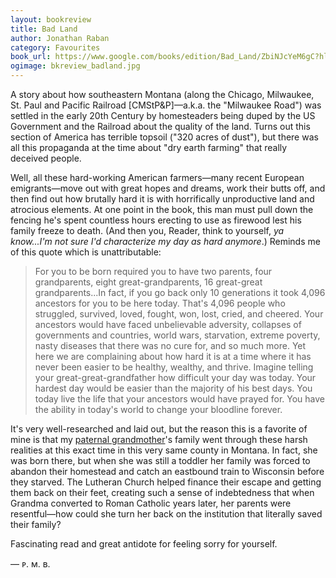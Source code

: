 ```yaml
---
layout: bookreview
title: Bad Land
author: Jonathan Raban
category: Favourites
book_url: https://www.google.com/books/edition/Bad_Land/ZbiNJcYeM6gC?hl=en&gbpv=0
ogimage: bkreview_badland.jpg
---
```

A story about how southeastern Montana (along the Chicago, Milwaukee, St. Paul and Pacific Railroad [CMStP&P]—a.k.a. the "Milwaukee Road") was settled in the early 20th Century by homesteaders being duped by the US Government and the Railroad about the quality of the land. Turns out this section of America has terrible topsoil ("320 acres of dust"), but there was all this propaganda at the time about "dry earth farming" that really deceived people.

Well, all these hard-working American farmers—many recent European emigrants—move out with great hopes and dreams, work their butts off, and then find out how brutally hard it is with horrifically unproductive land and atrocious elements. At one point in the book, this man must pull down the fencing he's spent countless hours erecting to use as firewood lest his family freeze to death. (And then you, Reader, think to yourself, *ya know...I'm not sure I'd characterize my day as hard anymore*.) Reminds me of this quote which is unattributable:
> For you to be born required you to have two parents, four grandparents, eight great-grandparents, 16 great-great grandparents...In fact, if you go back only 10 generations it took 4,096 ancestors for you to be here today. That's 4,096 people who struggled, survived, loved, fought, won, lost, cried, and cheered. Your ancestors would have faced unbelievable adversity, collapses of governments and countries, world wars, starvation, extreme poverty, nasty diseases that there was no cure for, and so much more. Yet here we are complaining about how hard it is at a time where it has never been easier to be healthy, wealthy, and thrive. Imagine telling your great-great-grandfather how difficult your day was today. Your hardest day would be easier than the majority of his best days. You today live the life that your ancestors would have prayed for. You have the ability in today's world to change your bloodline forever.

It's very well-researched and laid out, but the reason this is a favorite of mine is that my <a href="https://www.wikitree.com/wiki/Miessner-9" target="_blank">paternal grandmother</a>'s family went through these harsh realities at this exact time in this very same county in Montana. In fact, she was born there, but when she was still a toddler her family was forced to abandon their homestead and catch an eastbound train to Wisconsin before they starved. The Lutheran Church helped finance their escape and getting them back on their feet, creating such a sense of indebtedness that when Grandma converted to Roman Catholic years later, her parents were resentful—how could she turn her back on the institution that literally saved their family?

Fascinating read and great antidote for feeling sorry for yourself.

— ᴘ. ᴍ. ʙ.